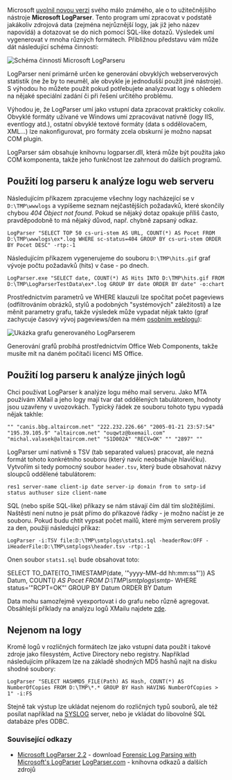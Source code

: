 <!-- dcterms:identifier = aspnetcz#16 -->
<!-- dcterms:title = Microsoft LogParser 2.2: Nová verze užitečného nástroje -->
<!-- dcterms:abstract = Jedna z nenápadných Microsoftích utilitek se dočkala nové verze - a ta zvyšuje jeho použitelnost o řád. -->
<!-- np9:categoryId = 4 -->
<!-- x4w:category = IIS -->
<!-- np9:authorId = 1 -->
<!-- np9:authorEmail = michal.valasek@altairis.cz -->
<!-- dcterms:creator = Michal Altair Valášek -->
<!-- dcterms:created = 2005-01-23T00:05:06.293+01:00 -->
<!-- dcterms:dateAccepted = 2005-01-23T00:05:06.293+01:00 -->

Microsoft [uvolnil novou verzi](http://www.microsoft.com/downloads/details.aspx?FamilyID=890cd06b-abf8-4c25-91b2-f8d975cf8c07&displaylang=en) svého málo známého, ale o to užitečnějšího nástroje <strong>Microsoft LogParser</strong>. Tento program umí zpracovat v podstatě jakákoliv zdrojová data (zejména nejrůznější logy, jak již jeho název napovídá) a dotazovat se do nich pomocí SQL-like dotazů. Výsledek umí vygenerovat v mnoha různých formátech. Přibližnou představu vám může dát následující schéma činnosti:

![Schéma činnosti Microsoft LogParseru](/files/20050122-logparser-schema.png "Schéma činnosti Microsoft LogParseru")

LogParser není primárně určen ke generování obvyklých webserverových statistik (ne že by to neuměl, ale obvykle je jednodušší použít jiné nástroje). S výhodou ho můžete použít pokud potřebujete analyzovat logy s ohledem na nějaké speciální zadání či při řešení určitého problému.

Výhodou je, že LogParser umí jako vstupní data zpracovat prakticky cokoliv. Obvyklé formáty užívané ve Windows umí zpracovávat nativně (logy IIS, eventlogy atd.), ostatní obvyklé textové formáty (data s oddělovačem, XML...) lze nakonfigurovat, pro formáty zcela obskurní je možno napsat COM plugin.

LogParser sám obsahuje knihovnu logparser.dll, která může být použita jako COM komponenta, takže jeho funkčnost lze zahrnout do dalších programů.
 <h2>Použití log parseru k analýze logu web serveru</h2> 

Následujícím příkazem zpracujeme všechny logy nacházející se v `D:\TMP\wwwlogs` a vypíšeme seznam nejčastějších požadavků, které skončily chybou <em>404 Object not found</em>. Pokud se nějaký dotaz opakuje příliš často, pravděpodobně to má nějaký důvod, např. chybně zapsaný odkaz.

`LogParser "SELECT TOP 50 cs-uri-stem AS URL, COUNT(*) AS Pocet FROM D:\TMP\wwwlogs\ex*.log WHERE sc-status=404 GROUP BY cs-uri-stem ORDER BY Pocet DESC" -rtp:-1`

Následujícím příkazem vygenerujeme do souboru `D:\TMP\hits.gif` graf vývoje počtu požadavků (hits) v čase - po dnech. 

`LogParser.exe "SELECT date, COUNT(*) AS Hits INTO D:\TMP\hits.gif FROM D:\TMP\LogParserTestData\ex*.log GROUP BY date ORDER BY date" -o:chart`

Prostřednictvím parametrů ve WHERE klauzuli lze spočítat počet pageviews (odfiltrováním obrázků, stylů a podobných "systémových" záležitostí) a lze měnit parametry grafu, takže výsledek může vypadat nějak takto (graf zachycuje časový vývoj pageviews/den na mém [osobním weblogu](http://weblog.rider.cz/)):

![Ukázka grafu generovaného LogParserem](/files/20050122-logparser-ukazkagrafu.png "Ukázka grafu generovaného LogParserem")

Generování grafů probíhá prostřednictvím Office Web Components, takže musíte mít na daném počítači licenci MS Office.
 <h2>Použití log parseru k analýze jiných logů</h2> 

Chci používat LogParser k analýze logu mého mail serveru. Jako MTA používám XMail a jeho logy mají tvar dat oddělených tabulátorem, hodnoty jsou uzavřeny v uvozovkách. Typický řádek ze souboru tohoto typu vypadá nějak takhle:

`"" "canis.bbg.altaircom.net" "222.232.226.66" "2005-01-21 23:57:54" "195.39.105.9" "altaircom.net" "ouqwtz@bxemail.com" "michal.valasek@altaircom.net" "S1D002A" "RECV=OK" "" "2897" ""`

LogParser umí nativně s TSV (tab separated values) pracovat, ale nezná formát tohoto konkrétního souboru (který navíc neobsahuje hlavičku). Vytvořím si tedy pomocný soubor `header.tsv`, který bude obsahovat názvy sloupců oddělené tabulátorem:

`res1 server-name client-ip date server-ip domain from to smtp-id status authuser size client-name`

SQL (nebo spíše SQL-like) příkazy se nám stávají čím dál tím složitějšími. Naštěstí není nutno je psát přímo do příkazové řádky - je možno načíst je ze souboru. Pokud budu chtít vypsat počet mailů, které mým serverem prošly za den, použiji následujcí příkaz:

`LogParser -i:TSV file:D:\TMP\smtplogs\stats1.sql -headerRow:OFF -iHeaderFile:D:\TMP\smtplogs\header.tsv -rtp:-1`

Onen soubor `stats1.sql` bude obsahovat toto:

SELECT TO_DATE(TO_TIMESTAMP(date, '"yyyy-MM-dd hh:mm:ss"')) AS Datum, COUNT(*) AS Pocet FROM D:\TMP\smtplogs\smtp-* WHERE status='"RCPT=OK"' GROUP BY Datum ORDER BY Datum

Data mohu samozřejmě vyexportovat i do grafu nebo různě agregovat. Obsáhlejší příklady na analýzu logů XMailu najdete [zde](ftp://ftp.altaircom.net/outgoing/altaircom/logparser-xmail-samples.zip).
 <h2>Nejenom na logy</h2> 

Kromě logů v rozličných formátech lze jako vstupní data použít i takové zdroje jako filesystém, Active Directory nebo registry. Například následujícím příkazem lze na základě shodných MD5 hashů najít na disku shodné soubory:

`LogParser "SELECT HASHMD5_FILE(Path) AS Hash, COUNT(*) AS NumberOfCopies FROM D:\TMP\*.* GROUP BY Hash HAVING NumberOfCopies > 1" -i:FS`

Stejně tak výstup lze ukládat nejenom do rozličných typů souborů, ale též posílat například na [SYSLOG](http://www.faqs.org/rfcs/rfc3164.html) server, nebo je vkládat do libovolné SQL databáze přes ODBC.
 <h3>Související odkazy</h3> 

*   [Microsoft LogParser 2.2](http://www.microsoft.com/downloads/details.aspx?FamilyID=890cd06b-abf8-4c25-91b2-f8d975cf8c07&displaylang=en) - download [Forensic Log Parsing with Microsoft's LogParser](http://www.securityfocus.com/infocus/1712) [LogParser.com](http://www.logparser.com/) - knihovna odkazů a dalších zdrojů